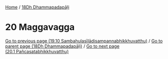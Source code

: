
[Home](/) / [18Dh Dhammapadapāḷi](../18Dh.md)

# 20 Maggavagga


[Go to previous page (19.10 Sambahulasīlādisampannabhikkhuvatthu)](19/19.10.md) / [Go to parent page (18Dh Dhammapadapāḷi)](0.md) / [Go to next page (20.1 Pañcasatabhikkhuvatthu)](20/20.1.md)



